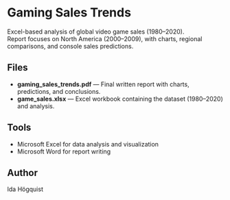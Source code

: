 # Gaming Sales Trends

Excel-based analysis of global video game sales (1980–2020).  
Report focuses on North America (2000–2009), with charts, regional comparisons, and console sales predictions.

## Files
- **gaming_sales_trends.pdf** — Final written report with charts, predictions, and conclusions.
- **game_sales.xlsx** — Excel workbook containing the dataset (1980–2020) and analysis.

## Tools
- Microsoft Excel for data analysis and visualization
- Microsoft Word for report writing

## Author
Ida Högquist
